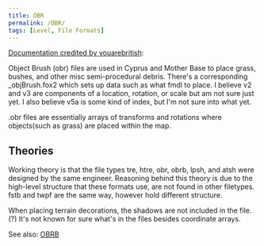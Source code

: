 ```yaml
---
title: OBR
permalink: /OBR/
tags: [Level, File Formats]
---
```


[Documentation credited by
youarebritish](https://forum.xentax.com/viewtopic.php?f=10&t=12407&p=136170#p136170):

<references group="https://forum.xentax.com/viewtopic.php?f=10&t=12407&p=136170#p136170" />

Object Brush (obr) files are used in Cyprus and Mother Base to place
grass, bushes, and other misc semi-procedural debris. There's a
corresponding _objBrush.fox2 which sets up data such as what fmdl to
place. I believe v2 and v3 are components of a location, rotation, or
scale but am not sure just yet. I also believe v5a is some kind of
index, but I'm not sure into what yet.

.obr files are essentially arrays of transforms and rotations where
objects(such as grass) are placed within the map.

## Theories

Working theory is that the file types tre, htre, obr, obrb, lpsh, and
atsh were designed by the same engineer. Reasoning behind this theory is
due to the high-level structure that these formats use, are not found in
other filetypes. fstb and twpf are the same way, however hold different
structure.

When placing terrain decorations, the shadows are not included in the
file.(?) It's not known for sure what's in the files besides coordinate
arrays.

See also: [OBRB](/OBR)